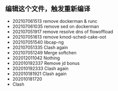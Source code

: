 ## 编辑这个文件，触发重新编译

- 202107061513 remove dockerman & runc
- 202107061035 remove sed on dockerman
- 202107051917 remove resolve dns of flowoffload
- 202107051613 remove kmod-sched-cake-oot
- 202107051540 libcap-ng
- 202107051335 Clash again
- 202107051249 Merge softchen
- 202012011042 Nothing
- 202010192337 Remove jd bonus
- 202010192333 Clash again
- 202010181921 Clash again
- 202010181720
- Clash
